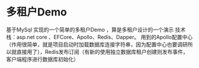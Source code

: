 # 多租户Demo 
  基于MySql 实现的一个简单的多租户Demo ，算是多租户设计的一个演示
  技术栈：asp.net core 、EFCore、Apollo、Redis、Dapper。
  用到的Apollo配置中心（作用很简单，就是项目启动时加载数据库连接字符串，因为配置中心也要调研所以就直接用了），Redis发布订阅（有新的使用独立数据库租户创建则发布事件，客户端程序进行数据库初始化）
  

